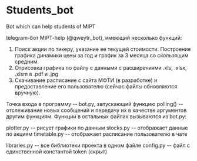 # Students_bot
Bot which can help students of MIPT

telegram-бот MIPT-help (@qweytr_bot), имеющий несколько функций:
1) Поиск акции по тикеру, указание ее текущей стоимости. Построение графика динамики цены за год и график за 3 месяца со скользящим средним. 
2) Отрисовка графика по файлу с данными с расширениями .xls, .xlsx, .xlsm в .pdf и .jpg
3) Скачивание расписание с сайта МФТИ (в разработке) и предоставление его пользователю (сейчас файлы обновляются вручную).

Точка входа в программу -- bot.py, запускающий функцию polling() -- отслеживание новых сообщений и передачу их в качестве аргументов другим функциям. Функции в остальных файлах вызываются из bot.py:

plotter.py -- рисует графики по данным
stocks.py -- отображает данные по акциям
timetable.py -- отображает расписание пользователю в чате

libraries.py -- все библиотеки проекта в одном файле
config.py -- файл с единственной константой token (скрыт)
